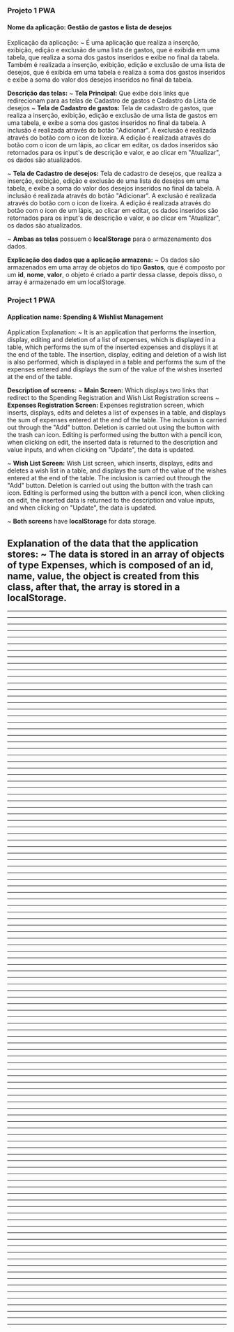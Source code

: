 ### Projeto 1 PWA
#### Nome da aplicação: Gestão de gastos e lista de desejos

Explicação da aplicação:
  ~ É uma aplicação que realiza a inserção, exibição, edição e exclusão de uma lista de gastos, que é exibida em uma tabela, que realiza a soma dos gastos inseridos e exibe no final da tabela. Também é realizada a inserção, exibição, edição e exclusão de uma lista de desejos, que é exibida em uma tabela e realiza a soma dos gastos inseridos e exibe a soma do valor dos desejos inseridos no final da tabela.

**Descrição das telas:**
  ~ **Tela Principal:** Que exibe dois links que redirecionam para as telas de Cadastro de gastos e Cadastro da Lista de desejos
  ~ **Tela de Cadastro de gastos:** Tela de cadastro de gastos, que realiza a inserção, exibição, edição e exclusão de uma lista de gastos em uma tabela, e exibe a soma dos gastos inseridos no final da tabela.
  A inclusão é realizada através do botão "Adicionar".
  A exclusão é realizada através do botão com o icon de lixeira.
  A edição é realizada através do botão com o icon de um lápis, ao clicar em editar, os dados inseridos são retornados para os input's de descrição e valor, e ao clicar em "Atualizar", os dados são atualizados.

  ~ **Tela de Cadastro de desejos:** Tela de cadastro de desejos, que realiza a inserção, exibição, edição e exclusão de uma lista de desejos em uma tabela, e exibe a soma do valor dos desejos inseridos no final da tabela.
  A inclusão é realizada através do botão "Adicionar".
  A exclusão é realizada através do botão com o icon de lixeira.
  A edição é realizada através do botão com o icon de um lápis, ao clicar em editar, os dados inseridos são retornados para os input's de descrição e valor, e ao clicar em "Atualizar", os dados são atualizados.

  ~ **Ambas as telas** possuem o **localStorage** para o armazenamento dos dados.

**Explicação dos dados que a aplicação armazena:**
  ~ Os dados são armazenados em uma array de objetos do tipo **Gastos**, que é composto por um **id**, **nome**, **valor**, o objeto é criado a partir dessa classe, depois disso, o array é armazenado em um localStorage.
  
### Project 1 PWA
#### Application name: Spending & Wishlist Management

Application Explanation:
  ~ It is an application that performs the insertion, display, editing and deletion of a list of expenses, which is displayed in a table, which performs the sum of the inserted expenses and displays it at the end of the table. The insertion, display, editing and deletion of a wish list is also performed, which is displayed in a table and performs the sum of the expenses entered and displays the sum of the value of the wishes inserted at the end of the table.

**Description of screens:**
  ~ **Main Screen:** Which displays two links that redirect to the Spending Registration and Wish List Registration screens
  ~ **Expenses Registration Screen:** Expenses registration screen, which inserts, displays, edits and deletes a list of expenses in a table, and displays the sum of expenses entered at the end of the table.
  The inclusion is carried out through the "Add" button.
  Deletion is carried out using the button with the trash can icon.
  Editing is performed using the button with a pencil icon, when clicking on edit, the inserted data is returned to the description and value inputs, and when clicking on "Update", the data is updated.

  ~ **Wish List Screen:** Wish List screen, which inserts, displays, edits and deletes a wish list in a table, and displays the sum of the value of the wishes entered at the end of the table.
  The inclusion is carried out through the "Add" button.
  Deletion is carried out using the button with the trash can icon.
  Editing is performed using the button with a pencil icon, when clicking on edit, the inserted data is returned to the description and value inputs, and when clicking on "Update", the data is updated.

  ~ **Both screens** have **localStorage** for data storage.

**Explanation of the data that the application stores:**
  ~ The data is stored in an array of objects of type **Expenses**, which is composed of an **id**, **name**, **value**, the object is created from this class, after that, the array is stored in a localStorage.
 -------------------------------------------------------------------
----  --------------------------------
----  -----------------------------------------------------
----------------------------- -------------------------------------
----  -----------------------------------
----  ----------------------------------------------------------------------
--------------------  ------------------------------------------------------
------------------------------------------------------------------------------------
  ------------------------------------------------------
------------------------  ------------------------------------------------------
---------------------------------------
  ---------------------------------------------------
  ------------------------------------
----  ------------------------------------------------------
----  -------------------------------------------------------------
----  -----------------------------------
----  --------------------------------------------------------------
--------------------  ------------------------------------------------------
-------------------------------------------
----  ------------------------------------------------------------------
--------------------  ---------------------------------
---------------------------------------
  ----------------------------------------------------------------------
  -----------------------------------------------
------------------------------------------------------------------------
---------------------------------------------------
  ----------------------------------------------
  ------------------------------------------------
----  -------------------------------------------------------
----  --------------------------------------------------------
----  -----------------------------------
----  -------------------------------------------------------------
  ---------------------------  ---------------------------
---------------------------------------------
   --------------------------------------------------
---------------------------------------
  -------------------------------
----  ---------------------------------------------
---------------------------------------
  ------------------------------------ -----------------------------
----------------------------------------------------------------
---------------------  ------------------------------------------------------
---------------------------------------
  ---------------------------------------------------------------------
----  --------------------------------------
----------  --------------------------------------------------
---------------------------------------
  --------------------------------------------------------------
--------------------------------------------------------
  ------------------------------------------------------
---------------------------------------
  ------------------------------------
----  ---------------------------------------
----  ------------------------------------------------------
----  -----------------------------------
----  ------------------------------------------------
---------------------------------------
  ------------------------------------
----  ------------------------------------------------------
----  --------  -------------------------------------------------
---------------------------------------
  --------------------------------------------------------------
--------------  ---------------------------------------
  ------------------------------------------------------
---------------------------------------
  ------------------------------------
----  ------------------------------------------------------------
----  -----------------------------------------------------
----  ---------------------------------------------------
---------------------------------------
  ------------------------------------
----  ------------------------------------------------------
----  --------------------------------------------------------------
----  -----------------------------------
----  -------------------------------------------------
---------------------------------------
  ------------------------------------
----  ------------------------------------------------------
----  ------------------------------------------------------------------------
----  -----------------------------------
---------------------------------------
  ------------------------------------
----  ------------------------------------------------------
----  -------------------------------------------------------------
----  -----------------------------------
----  ---------------------------------------
----  ---------------------------------------------------------
  ----------------------------------------------------
  ------------------------------------------------------
---------------------------------------
  ------------------------------------
----  ---------------------------------------------------------------------
----  -----------------------------------
----  ---------------------------------------------
----  -----------------------------------
----  --------------------------------------------------------------
  ------------------------------------------------------
---------------------------------------
  -----------------------------------------------------------------
  ------------------------------------------------------
---------------------------------------
  ------------------------------------
----  ------------------------------------------------------
----  ------------------------------------------------------------
----  -----------------------------------
----  -------------------------------------------------------------
----  ------------------------------------------------------
----  ------------------------------------------------
----  -----------------------------------
----  ------------------------------------
---------------------------------------------------------
